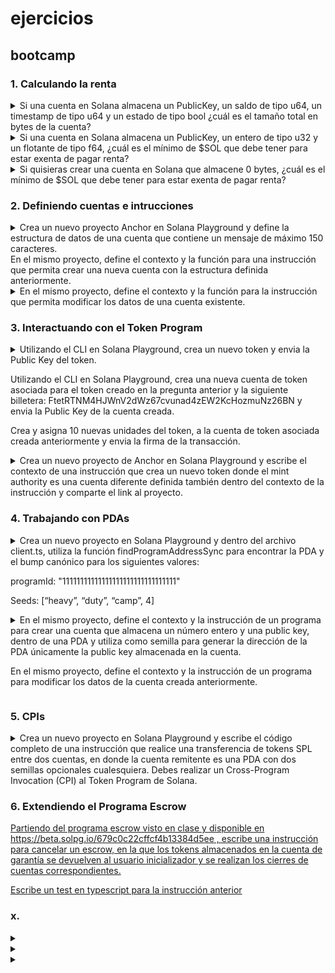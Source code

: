 # ejercicios
## bootcamp
### 1. Calculando la renta
<details><summary>
Si una cuenta en Solana almacena un PublicKey, un saldo de tipo u64, un timestamp de tipo u64 y un estado de tipo bool ¿cuál es el tamaño total en bytes de la cuenta?
</summary>

- PublicKey = 32 bytes
- u64 (saldo) = 8 bytes
- u64 (timestamp) = 8 bytes
- bool (estado) = 1 byte
- Total = 32 + 8 + 8 + 1 = 49 bytes

</details>
<details><summary>
Si una cuenta en Solana almacena un PublicKey, un entero de tipo u32 y un flotante de tipo f64, ¿cuál es el mínimo de $SOL que debe tener para estar exenta de pagar renta?
</summary>

- Primero calculamos el tamaño:
    * PublicKey = 32 bytes
    * u32 = 4 bytes
    * f64 = 8 bytes
    * overhead = 128 bytes
    * Total = 32 + 4 + 8 = 44 bytes + 128 bytes = 172 bytes
- La fórmula para calcular SOL exento de renta es:
    * (tamaño_cuenta * 0.00000348 SOL * 2 años)
    - Por lo tanto: 172 * 0.00000348 * 2 = 0.00119712 SOL

</details>
<details><summary>
Si quisieras crear una cuenta en Solana que almacene 0 bytes, ¿cuál es el mínimo de $SOL que debe tener para estar exenta de pagar renta?
</summary>

- Todas las cuentas en Solana tienen un overhead mínimo de 128 bytes
- Por lo tanto, incluso con 0 bytes de datos, necesitamos calcular:
* 128 * 0.00000348 * 2 = 0.00089088 SOL

</details>


### 2. Definiendo cuentas e intrucciones
<details><summary>
Crea un nuevo proyecto Anchor en Solana Playground y define la estructura de datos de una cuenta que contiene un mensaje de máximo 150 caracteres. </br>
En el mismo proyecto, define el contexto y la función para una instrucción que permita crear una nueva cuenta con la estructura definida anteriormente. 
</summary>

- Código:

```rust
use anchor_lang::prelude::*;

declare_id!("9e1Sp9gCqfHY8CEd6Jm4JvLT899Md5Du5sYMUyQnswSt");

#[program]
pub mod blog {
    use super::*;

    pub fn crear_mensaje(ctx: Context<CrearMensaje>) -> Result<()> {
        ctx.accounts.mensaje.valor = "Hola Mundo!".to_string();
        Ok(())
    }
}

//2. definimos el contexto de la instrucción
#[derive(Accounts)]
pub struct CrearMensaje<'info> {
    //3. cuentas
    // cuenta 'recipinte' mensaje
    #[account(init, payer = user, space = 8 + Mensaje::INIT_SPACE)]
    pub mensaje: Account<'info, Mensaje>, 

    //payer
    #[account(mut)]
    pub user: Signer<'info>,

    //system_program
    pub system_program: Program<'info, System>,
}

//1. estructura de datos del mensaje (cuenta)
#[account]
#[derive(InitSpace)]
pub struct Mensaje {
    #[max_len(150)]
    pub valor: String, 
}
```

- Para interactuar con el contrato ver la sección de: [interactuar con programas en solpg.io](./todo.md#interactuar-con-programas-en-solpgio)

</details>
<details><summary>
En el mismo proyecto, define el contexto y la función para la instrucción que permita modificar los datos de una cuenta existente. 
</summary>

- Código requerido:
```rust
use anchor_lang::prelude::*;

declare_id!("9e1Sp9gCqfHY8CEd6Jm4JvLT899Md5Du5sYMUyQnswSt");

//4. definimos el programa
#[program]
pub mod blog {
    use super::*;
    //5. creamos la función de la instrucción para crear
    pub fn crear_mensaje(ctx: Context<CrearMensaje>) -> Result<()> {
        ctx.accounts.mensaje_account.valor = "Hola Mundo!".to_string();
        Ok(())
    }
    //7. creamos la función de la instrucción para modificar
    pub fn mod_mensaje(ctx: Context<ModificarMensaje>, mensaje: String) -> Result<()> {
        //+9. requerimientos previos
        require!(!mensaje.is_empty(), CustomError::EmptyMessage);
        require!(mensaje.len() <= 150, CustomError::MessageTooLong);

        ctx.accounts.mensaje_account.valor = mensaje;
        Ok(())
    }
}
//6. definimos el contexto de la instrucción para modificar
#[derive(Accounts)]
pub struct ModificarMensaje<'info> {
    #[account(mut)]
    pub mensaje_account: Account<'info, Mensaje>,

    #[account(mut)]
    pub user: Signer<'info>,
}

//2. definimos el contexto de la instrucción para crear
#[derive(Accounts)]
pub struct CrearMensaje<'info> {
    //3. cuentas
    // cuenta 'recipinte' mensaje
    #[account(init, payer = user, space = 8 + Mensaje::INIT_SPACE)]
    pub mensaje_account: Account<'info, Mensaje>,

    //payer
    #[account(mut)]
    pub user: Signer<'info>,

    //system_program
    pub system_program: Program<'info, System>,
}

//1. estructura de datos del mensaje (cuenta)
#[account]
#[derive(InitSpace)]
pub struct Mensaje {
    #[max_len(150)]
    pub valor: String,
}
//+8. mensajes de error personalizados
#[error_code]
pub enum CustomError {
    #[msg("The message exceeds 150 characters.")]
    MessageTooLong,

    #[msg("The message cannot be empty.")]
    EmptyMessage,
}
```

- Limitado a owner del mensaje:
```rust
use anchor_lang::prelude::*;

declare_id!("9e1Sp9gCqfHY8CEd6Jm4JvLT899Md5Du5sYMUyQnswSt");

//4. definimos el programa
#[program]
pub mod blog {
    use super::*;
    //5. creamos la función de la instrucción para crear
    pub fn crear_mensaje(ctx: Context<CrearMensaje>) -> Result<()> {
        ctx.accounts.mensaje_account.owner = *ctx.accounts.user.key;
        ctx.accounts.mensaje_account.valor = "Hola Mundo!".to_string();
        Ok(())
    }
    //7. creamos la función de la instrucción para modificar
    pub fn mod_mensaje(ctx: Context<ModificarMensaje>, mensaje: String) -> Result<()> {
        //+9. requerimientos previos
        require!(!mensaje.is_empty(), CustomError::EmptyMessage);
        require!(mensaje.len() <= 150, CustomError::MessageTooLong);
        require_keys_eq!(ctx.accounts.mensaje_account.owner, *ctx.accounts.user.key, CustomError::OnlyOwnerMessage);

        ctx.accounts.mensaje_account.valor = mensaje;
        Ok(())
    }
}
//6. definimos el contexto de la instrucción para modificar
#[derive(Accounts)]
pub struct ModificarMensaje<'info> {
    #[account(mut)]
    pub mensaje_account: Account<'info, Mensaje>,

    #[account(mut)]
    pub user: Signer<'info>,
}

//2. definimos el contexto de la instrucción para crear
#[derive(Accounts)]
pub struct CrearMensaje<'info> {
    //3. cuentas
    // cuenta 'recipinte' mensaje
    #[account(init, payer = user, space = 8 + Mensaje::INIT_SPACE)]
    pub mensaje_account: Account<'info, Mensaje>,

    //payer
    #[account(mut)]
    pub user: Signer<'info>,

    //system_program
    pub system_program: Program<'info, System>,
}

//1. estructura de datos del mensaje (cuenta)
#[account]
#[derive(InitSpace)]
pub struct Mensaje {
    pub owner: Pubkey,
    #[max_len(150)]
    pub valor: String,
}
//+8. mensajes de error personalizados
#[error_code]
pub enum CustomError {
    #[msg("The message exceeds 150 characters.")]
    MessageTooLong,

    #[msg("The message cannot be empty.")]
    EmptyMessage,

    #[msg("Only the owner can modify the message")]
    OnlyOwnerMessage,
}
```
</details>

### 3. Interactuando con el Token Program

<details><summary>
Utilizando el CLI en Solana Playground, crea un nuevo token y envia la Public Key del token.

Utilizando el CLI en Solana Playground, crea una nueva cuenta de token asociada para el token creado en la pregunta anterior y la siguiente billetera: FtetRTNM4HJWnV2dWz67cvunad4zEW2KcHozmuNz26BN y envia la Public Key de la cuenta creada.

Crea y asigna 10 nuevas unidades del token, a la cuenta de token asociada creada anteriormente y envia la firma de la transacción.
</summary>

- `spl-token create-token` -> *HBkdfpM4FLabw5Xp5qCE9cYqbS5yyV4uHqoDmPpRdEhr*

- `spl-token create-account HBkdfpM4FLabw5Xp5qCE9cYqbS5yyV4uHqoDmPpRdEhr` -> *5NumnxJdX78t7SLsS9fM6jwX2auaP96AoXXzcMSBbBbW*

- `spl-token mint HBkdfpM4FLabw5Xp5qCE9cYqbS5yyV4uHqoDmPpRdEhr 10 -- 5NumnxJdX78t7SLsS9fM6jwX2auaP96AoXXzcMSBbBbW` -> *2QVPd7AQZvVJbFe6tq9kbdQi2Lgtav7zVXYooLdkF7a1kFxeZB2nAG1pmHra8TnhMNSaMcd7uQ96mkJmXE48EkQv*


</details>
<details><summary>
Crea un nuevo proyecto de Anchor en Solana Playground y escribe el contexto de una instrucción que crea un nuevo token donde el mint authority es una cuenta diferente definida también dentro del contexto de la instrucción y comparte el link al proyecto.
</summary>

- Código básico:
```rust
use anchor_lang::prelude::*;
use anchor_spl::token::*;

declare_id!("EgVw1Bjs5z8R6XwRrpbYFt8wGXZYAztGxbhKCPXcynj6");

//2. Crear programa y instrucción
#[program]
pub mod token_exercise {
    use super::*;

    pub fn create_token_mint(_ctx: Context<CreateToken>) -> Result<()>{
        Ok(())
    }
}

//1. Crear contexto
#[derive(Accounts)]
pub struct CreateToken<'info>{

    //cuenta 'mint account'
    #[account(init, payer = fee_payer, mint::decimals = 9, mint::authority = mint_authority)]
    pub mint_account: Account<'info, Mint>,

    //cuentas mutables
    #[account(mut)]
    pub mint_authority: Signer<'info>,
    #[account(mut)]
    pub fee_payer: Signer<'info>,

    //cuentas programa
    pub system_program: Program<'info, System>,
    pub token_program: Program<'info, Token>,

    //cuentas asociadas
    pub rent: Sysvar<'info, Rent>,
}
```
- Código mejorado IA(Chat-GPT):
```rs
use anchor_lang::prelude::*;
use anchor_spl::token::*;

declare_id!("EgVw1Bjs5z8R6XwRrpbYFt8wGXZYAztGxbhKCPXcynj6");

//2. Crear programa y instrucción
#[program]
pub mod token_exercise {
    use super::*;

    pub fn create_token_mint(_ctx: Context<CreateToken>) -> Result<()>{
        Ok(())
    }
}

//1. Crear contexto
#[derive(Accounts)]
pub struct CreateToken<'info>{
    //cuentas mutables 💡 -> segun GPT, es mejor declarar primero la autoridad que se utiliza en mint_account
    #[account(mut)]
    pub mint_authority: Signer<'info>,
   

    //cuenta 'mint account'
    #[account(
        init, 
        payer = fee_payer, 
        mint::decimals = 9, 
        mint::authority = mint_authority,
        mint::token_program = token_program //segun GPT, es buena practica indicar siempre el token_program
        )]
    pub mint_account: Account<'info, Mint>,

    #[account(mut)]
    pub fee_payer: Signer<'info>,

    //cuentas programa
    pub system_program: Program<'info, System>,
    pub token_program: Program<'info, Token>,

    //cuentas asociadas
    pub rent: Sysvar<'info, Rent>,
}
```

    ❓⁉️ Chat-GPT said ⁉️ 📢⁉️

    - `mint_authority` debe ir antes porque es un valor lógico dentro de `mint_account`.  
    - `fee_payer` y `token_program` pueden ir después porque Anchor ya sabe resolverlos.  

</details>



### 4. Trabajando con PDAs


<details><summary>
Crea un nuevo proyecto en Solana Playground y dentro del archivo client.ts, utiliza la función findProgramAddressSync para encontrar la PDA y el bump canónico para los siguientes valores:

programId: "11111111111111111111111111111111"

Seeds: [“heavy”, “duty”, “camp”, 4]
</summary>

- Encontrar PDA and bump canónico
```ts
const [PDA, bump] = PublicKey.findProgramAddressSync(
  [
    Buffer.from("heavy"),
    Buffer.from("duty"),
    Buffer.from("camp"),
    Buffer.from([4])],
  new PublicKey("11111111111111111111111111111111")
)
console.log(`PDA: ${PDA}, bump: ${bump}`)
```

</details>
<details><summary>
En el mismo proyecto, define el contexto y la instrucción de un programa para crear una cuenta que almacena un número entero y una public key, dentro de una PDA y utiliza como semilla para generar la dirección de la PDA únicamente la public key almacenada en la cuenta.

En el mismo proyecto, define el contexto y la instrucción de un programa para modificar los datos de la cuenta creada anteriormente.
</summary>

- Código:
```rs
use anchor_lang::prelude::*;


declare_id!("5NLnnWgZbiBz8GRFQbHMPJNWPD9G6ddks66iFQHSecsE");

//3. Programa con las instrucciones para crear y modificar
#[program]
pub mod contador_pda_mejorado{
    pub use super::*;

    pub fn crear_contador(ctx: Context<CrearContador>)->Result<()>{
        ctx.accounts.cuenta_pda.valor = 0;
        ctx.accounts.cuenta_pda.llave = ctx.accounts.fee_payer.key();
        ctx.accounts.cuenta_pda.bump = ctx.bumps.cuenta_pda; //ctx.bumps.get("cuenta_pda").unwrap()
        Ok(())
    }

    pub fn modificar_contador(ctx:Context<ModContador>, nuevo_valor: u64) ->Result<()>{
        ctx.accounts.cuenta_pda.valor = nuevo_valor;
        Ok(())
    }
}

//4. Contexto de la instrucción modificar contador
#[derive(Accounts)]
pub struct ModContador<'info> {
    #[account(
        mut,
        seeds=[fee_payer.key().as_ref()],
        bump = cuenta_pda.bump,
        constraint = cuenta_pda.llave == fee_payer.key(), // Esto es una condicion que le ponemos para que anchor nos cree la cuenta
    )]
    cuenta_pda: Account<'info, Contador>,

    #[account(mut)]
    fee_payer: Signer<'info>,
}

//2. Contexto de la instrucción crear contador
#[derive(Accounts)]
pub struct CrearContador<'info> {
    #[account(
        init,
        payer=fee_payer,
        space=8+Contador::INIT_SPACE,
        seeds=[
            fee_payer.key().as_ref()
        ],
        bump,
    )]
    cuenta_pda: Account<'info, Contador>,

    #[account(mut)]
    fee_payer: Signer<'info>, //? deben ser publicos los campos?

    pub system_program: Program<'info, System>
}

#[account]
#[derive(InitSpace)]
//1. Estructura de la cuenta PDA
pub struct Contador {
    pub valor: u64,
    pub llave: Pubkey,
    pub bump: u8,
}
```

- Test (mocha):
```ts
import * as anchor from "@coral-xyz/anchor";
import { Program } from "@coral-xyz/anchor";
import { PublicKey, SystemProgram, LAMPORTS_PER_SOL } from "@solana/web3.js";
import { ContadorPdaMejorado } from "../target/types/contador_pda_mejorado";

describe("contador-pda-mejorado", () => {
  const provider = anchor.AnchorProvider.env();
  anchor.setProvider(provider);

  const program = anchor.workspace.ContadorPdaMejorado as Program<ContadorPdaMejorado>;
  const wallet = provider.wallet.publicKey;

  it("Inicializa el contador", async () => {
    // Mostrar información del cliente
    console.log("Mi dirección:", wallet.toString());
    const balance = await provider.connection.getBalance(wallet);
    console.log(`Mi balance: ${balance / LAMPORTS_PER_SOL} SOL`);

    // Encontrar PDA
    const [pda, bump] = PublicKey.findProgramAddressSync(
      [wallet.toBuffer()],
      program.programId
    );
    console.log(`PDA: ${pda.toString()}, bump: ${bump}`);

    // Crear contador
    try {
      await program.methods
        .crearContador()
        .accounts({
          cuentaPda: pda,
          feePayer: wallet,
          systemProgram: SystemProgram.programId
        })
        .rpc();
      
      console.log("Contador creado exitosamente");

      // Verificar el valor inicial
      const cuenta = await program.account.contador.fetch(pda);
      console.log("Valor inicial:", cuenta.valor.toString());
      console.log("Llave almacenada:", cuenta.llave.toString());
      console.log("Bump almacenado:", cuenta.bump);

    } catch (error) {
      console.error("Error al crear el contador:", error);
    }
  });

  it("Modifica el contador", async () => {
    // Encontrar PDA
    const [pda, _] = PublicKey.findProgramAddressSync(
      [wallet.toBuffer()],
      program.programId
    );

    // Modificar contador
    try {
      const nuevoValor = new anchor.BN(42);
      await program.methods
        .modificarContador(nuevoValor)
        .accounts({
          cuentaPda: pda,
          feePayer: wallet
        })
        .rpc();

      console.log("Contador modificado exitosamente");

      // Verificar el nuevo valor
      const cuenta = await program.account.contador.fetch(pda);
      console.log("Nuevo valor:", cuenta.valor.toString());

    } catch (error) {
      console.error("Error al modificar el contador:", error);
    }
  });
});
```

</details>

### 5. CPIs
<details><summary>
Crea un nuevo proyecto en Solana Playground y escribe el código completo de una instrucción que realice una transferencia de tokens SPL entre dos cuentas, en donde la cuenta remitente es una PDA con dos semillas opcionales cualesquiera. Debes realizar un Cross-Program Invocation (CPI) al Token Program de Solana.
</summary>

- Código parte 1:
```rs
use anchor_lang::prelude::*;
declare_id!("639DEktgoBuJJaEbFEr7RcRHNFHM82aKdJTt4YqqTudm");

//4. Programa con las instrucciones
#[program]
pub mod pda_transfer{
    use super::*;
    pub fn almacenar_mint(ctx: Context<AlmacenarMint>, input_mint_account: Pubkey)->Result<()>{
        ctx.accounts.mint_account.mint_token = input_mint_account;
        ctx.accounts.mint_account.bump = ctx.bumps.mint_account;
        ctx.accounts.mint_account.fee_payer = ctx.accounts.fee_payer.key();
        Ok(())
    }
}
//5. Contexto de la instrucción para transferir tokens
// #[derive(Accounts)]


//2. Contexto de la instrucción para almacenar el mint token
#[derive(Accounts)]
pub struct AlmacenarMint<'info> {
    //3. cuentas para almacenar mint?
    #[account(mut)]
    pub fee_payer: Signer<'info>,

    #[account(
        init,
        seeds = [b"almacenar"],
        bump,
        payer = fee_payer,
        space = 8 + DataAccount::INIT_SPACE
    )]
    pub mint_account: Account<'info, DataAccount>,
    pub system_program: Program<'info, System>
}

//1. Estructura de datos del mint token (cuenta)
#[account]
#[derive(InitSpace)]
pub struct DataAccount {
    pub mint_token: Pubkey,
    pub fee_payer: Pubkey,
    pub bump: u8,
}
```
- Ejecucción código en 'Test' sección de [solpg.io](solpg.io): Desplegamos el contrato, ahora podemos utilizar la instrucción almacenarMint, la cual nos permitira, crear una cuenta PDA para dicho mint token.
    - Primero utilizamos el comando `spl-token create-token` para crear una cuenta mint.
    - Luego, introducimos dicha Pubkey, en el argumento 'inputMintAccount'
    - El feePayer sera el pagador. (wallet con lamports)
    - mintAccount, es la cuenta PDA -> generada a partir de: la semilla 'almacenar'
- Para acceder a DataAccount, debemos facilitar la Pubkey, de la mintAccount (lo generado en la linea anterior de estas instrucciones)


</details>

### 6. Extendiendo el Programa Escrow

[Partiendo del programa escrow visto en clase y disponible en https://beta.solpg.io/679c0c22cffcf4b13384d5ee , escribe una instrucción para cancelar un escrow, en la que los tokens almacenados en la cuenta de garantía se devuelven al usuario inicializador y se realizan los cierres de cuentas correspondientes.](../programs/first-test/src/ej6.rs) 

[Escribe un test en typescript para la instrucción anterior](../tests/test-6.ts)

### x. 
<details><summary>

</summary>



</details>
<details><summary>

</summary>



</details>
<details><summary>

</summary>



</details>